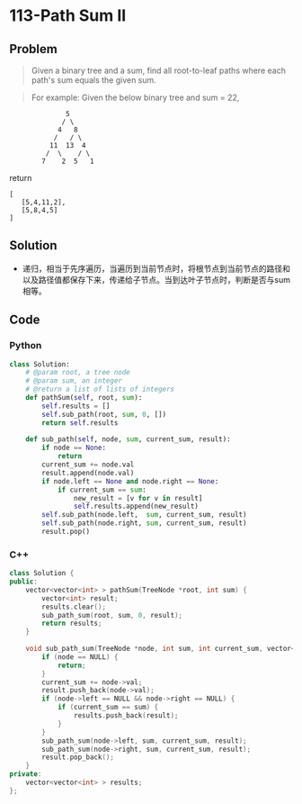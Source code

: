 # 113-Path Sum II

## Problem

> Given a binary tree and a sum, find all root-to-leaf paths where each path's sum equals the given sum.

> For example:
Given the below binary tree and sum = 22,
>
```
              5
             / \
            4   8
           /   / \
          11  13  4
         /  \    / \
        7    2  5   1
```
return
>
```
[
   [5,4,11,2],
   [5,8,4,5]
]
```

## Solution

- 递归，相当于先序遍历，当遍历到当前节点时，将根节点到当前节点的路径和以及路径值都保存下来，传递给子节点。当到达叶子节点时，判断是否与sum相等。

## Code

### Python

```python
class Solution:
    # @param root, a tree node
    # @param sum, an integer
    # @return a list of lists of integers
    def pathSum(self, root, sum):
        self.results = []
        self.sub_path(root, sum, 0, [])
        return self.results
    
    def sub_path(self, node, sum, current_sum, result):
        if node == None:
            return
        current_sum += node.val
        result.append(node.val)
        if node.left == None and node.right == None:
            if current_sum == sum:
                new_result = [v for v in result]
                self.results.append(new_result)
        self.sub_path(node.left,  sum, current_sum, result)
        self.sub_path(node.right, sum, current_sum, result)
        result.pop()
```

### C++

```cpp
class Solution {
public:
    vector<vector<int> > pathSum(TreeNode *root, int sum) {
        vector<int> result;
        results.clear();
        sub_path_sum(root, sum, 0, result);
        return results;
    }
    
    void sub_path_sum(TreeNode *node, int sum, int current_sum, vector<int> &result) {
        if (node == NULL) {
            return;
        }
        current_sum += node->val;
        result.push_back(node->val);
        if (node->left == NULL && node->right == NULL) {
            if (current_sum == sum) {
                results.push_back(result);
            }
        }
        sub_path_sum(node->left, sum, current_sum, result);
        sub_path_sum(node->right, sum, current_sum, result);
        result.pop_back();
    }
private:
    vector<vector<int> > results;
};
```